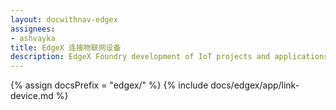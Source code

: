 ```yaml
---
layout: docwithnav-edgex
assignees:
- ashvayka
title: EdgeX 连接物联网设备
description: EdgeX Foundry development of IoT projects and applications.
---
```


{% assign docsPrefix = "edgex/" %}
{% include docs/edgex/app/link-device.md %}

